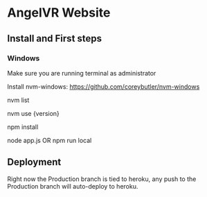 # AngelVR Website

## Install and First steps

### Windows
Make sure you are running terminal as administrator

Install nvm-windows: https://github.com/coreybutler/nvm-windows

nvm list

nvm use {version}

npm install

node app.js OR npm run local

## Deployment

Right now the Production branch is tied to heroku, any push to the Production branch will auto-deploy to heroku.
